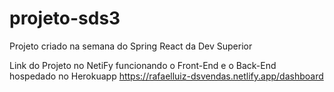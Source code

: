 # projeto-sds3
Projeto criado na semana do Spring React da Dev Superior

Link do Projeto no NetiFy funcionando o Front-End e o Back-End hospedado no Herokuapp
https://rafaelluiz-dsvendas.netlify.app/dashboard

